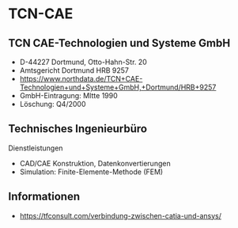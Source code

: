 # TCN-CAE

## TCN CAE-Technologien und Systeme GmbH
- D-44227 Dortmund, Otto-Hahn-Str. 20
- Amtsgericht Dortmund HRB 9257
- https://www.northdata.de/TCN+CAE-Technologien+und+Systeme+GmbH,+Dortmund/HRB+9257
- GmbH-Eintragung: MItte 1990
- Löschung: Q4/2000 

## Technisches Ingenieurbüro 
Dienstleistungen
- CAD/CAE Konstruktion, Datenkonvertierungen
- Simulation: Finite-Elemente-Methode (FEM)

## Informationen
- https://tfconsult.com/verbindung-zwischen-catia-und-ansys/
